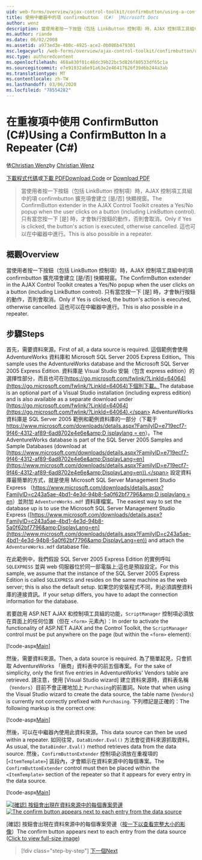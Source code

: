 ```yaml
---
uid: web-forms/overview/ajax-control-toolkit/confirmbutton/using-a-confirmbutton-in-a-repeater-cs
title: 使用中繼器中的項 confirmbutton （C#） |Microsoft Docs
author: wenz
description: 當使用者按一下按鈕（包括 LinkButton 控制項）時，AJAX 控制項工具組中的項 confirmbutton 擴充項會建立 [是/否] 快顯視窗。 只有在是 。
ms.author: riande
ms.date: 06/02/2008
ms.assetid: a973ed3e-400c-4925-ace2-0b086b479301
msc.legacyurl: /web-forms/overview/ajax-control-toolkit/confirmbutton/using-a-confirmbutton-in-a-repeater-cs
msc.type: authoredcontent
ms.openlocfilehash: 468a830f01c48dc39b22bc5d826f80533df65c1a
ms.sourcegitcommit: e7e91932a6e91a63e2e46417626f39d6b244a3ab
ms.translationtype: MT
ms.contentlocale: zh-TW
ms.lasthandoff: 03/06/2020
ms.locfileid: "78554282"
---
```

# <a name="using-a-confirmbutton-in-a-repeater-c"></a><span data-ttu-id="abfc2-104">在重複項中使用 ConfirmButton (C#)</span><span class="sxs-lookup"><span data-stu-id="abfc2-104">Using a ConfirmButton In a Repeater (C#)</span></span>

<span data-ttu-id="abfc2-105">依[Christian Wenz](https://github.com/wenz)</span><span class="sxs-lookup"><span data-stu-id="abfc2-105">by [Christian Wenz](https://github.com/wenz)</span></span>

<span data-ttu-id="abfc2-106">[下載程式代碼](https://download.microsoft.com/download/8/6/d/86dea6c6-bb92-4fa6-aa14-f8c0f82100f5/ConfirmButton1.cs.zip)或[下載 PDF](https://download.microsoft.com/download/b/6/a/b6ae89ee-df69-4c87-9bfb-ad1eb2b23373/confirmbutton1CS.pdf)</span><span class="sxs-lookup"><span data-stu-id="abfc2-106">[Download Code](https://download.microsoft.com/download/8/6/d/86dea6c6-bb92-4fa6-aa14-f8c0f82100f5/ConfirmButton1.cs.zip) or [Download PDF](https://download.microsoft.com/download/b/6/a/b6ae89ee-df69-4c87-9bfb-ad1eb2b23373/confirmbutton1CS.pdf)</span></span>

> <span data-ttu-id="abfc2-107">當使用者按一下按鈕（包括 LinkButton 控制項）時，AJAX 控制項工具組中的項 confirmbutton 擴充項會建立 [是/否] 快顯視窗。</span><span class="sxs-lookup"><span data-stu-id="abfc2-107">The ConfirmButton extender in the AJAX Control Toolkit creates a Yes/No popup when the user clicks on a button (including LinkButton control).</span></span> <span data-ttu-id="abfc2-108">只有當您按一下 [是] 時，才會執行按鈕的動作，否則會取消。</span><span class="sxs-lookup"><span data-stu-id="abfc2-108">Only if Yes is clicked, the button's action is executed, otherwise cancelled.</span></span> <span data-ttu-id="abfc2-109">這也可以在中繼器中進行。</span><span class="sxs-lookup"><span data-stu-id="abfc2-109">This is also possible in a repeater.</span></span>

## <a name="overview"></a><span data-ttu-id="abfc2-110">概觀</span><span class="sxs-lookup"><span data-stu-id="abfc2-110">Overview</span></span>

<span data-ttu-id="abfc2-111">當使用者按一下按鈕（包括 LinkButton 控制項）時，AJAX 控制項工具組中的項 confirmbutton 擴充項會建立 [是/否] 快顯視窗。</span><span class="sxs-lookup"><span data-stu-id="abfc2-111">The ConfirmButton extender in the AJAX Control Toolkit creates a Yes/No popup when the user clicks on a button (including LinkButton control).</span></span> <span data-ttu-id="abfc2-112">只有當您按一下 [是] 時，才會執行按鈕的動作，否則會取消。</span><span class="sxs-lookup"><span data-stu-id="abfc2-112">Only if Yes is clicked, the button's action is executed, otherwise cancelled.</span></span> <span data-ttu-id="abfc2-113">這也可以在中繼器中進行。</span><span class="sxs-lookup"><span data-stu-id="abfc2-113">This is also possible in a repeater.</span></span>

## <a name="steps"></a><span data-ttu-id="abfc2-114">步驟</span><span class="sxs-lookup"><span data-stu-id="abfc2-114">Steps</span></span>

<span data-ttu-id="abfc2-115">首先，需要資料來源。</span><span class="sxs-lookup"><span data-stu-id="abfc2-115">First of all, a data source is required.</span></span> <span data-ttu-id="abfc2-116">這個範例會使用 AdventureWorks 資料庫和 Microsoft SQL Server 2005 Express Edition。</span><span class="sxs-lookup"><span data-stu-id="abfc2-116">This sample uses the AdventureWorks database and the Microsoft SQL Server 2005 Express Edition.</span></span> <span data-ttu-id="abfc2-117">資料庫是 Visual Studio 安裝（包含 express edition）的選擇性部分，而且也可在[https://go.microsoft.com/fwlink/?LinkId=64064](https://go.microsoft.com/fwlink/?LinkId=64064)下個別下載。</span><span class="sxs-lookup"><span data-stu-id="abfc2-117">The database is an optional part of a Visual Studio installation (including express edition) and is also available as a separate download under [https://go.microsoft.com/fwlink/?LinkId=64064](https://go.microsoft.com/fwlink/?LinkId=64064).</span></span> <span data-ttu-id="abfc2-118">AdventureWorks 資料庫是 SQL Server 2005 範例和範例資料庫的一部分（下載于[https://www.microsoft.com/downloads/details.aspx?FamilyID=e719ecf7-9f46-4312-af89-6ad8702e4e6e&amp;D isplaylang = en](https://www.microsoft.com/downloads/details.aspx?FamilyID=e719ecf7-9f46-4312-af89-6ad8702e4e6e&amp;DisplayLang=en)）。</span><span class="sxs-lookup"><span data-stu-id="abfc2-118">The AdventureWorks database is part of the SQL Server 2005 Samples and Sample Databases (download at [https://www.microsoft.com/downloads/details.aspx?FamilyID=e719ecf7-9f46-4312-af89-6ad8702e4e6e&amp;DisplayLang=en](https://www.microsoft.com/downloads/details.aspx?FamilyID=e719ecf7-9f46-4312-af89-6ad8702e4e6e&amp;DisplayLang=en)).</span></span> <span data-ttu-id="abfc2-119">設定資料庫最簡單的方式，就是使用 Microsoft SQL Server Management Studio Express （[https://www.microsoft.com/downloads/details.aspx?FamilyID=c243a5ae-4bd1-4e3d-94b8-5a0f62bf7796&amp;D isplaylang = en](https://www.microsoft.com/downloads/details.aspx?FamilyID=c243a5ae-4bd1-4e3d-94b8-5a0f62bf7796&amp;DisplayLang=en)）並附加 `AdventureWorks.mdf` 資料庫檔案。</span><span class="sxs-lookup"><span data-stu-id="abfc2-119">The easiest way to set the database up is to use the Microsoft SQL Server Management Studio Express ([https://www.microsoft.com/downloads/details.aspx?FamilyID=c243a5ae-4bd1-4e3d-94b8-5a0f62bf7796&amp;DisplayLang=en](https://www.microsoft.com/downloads/details.aspx?FamilyID=c243a5ae-4bd1-4e3d-94b8-5a0f62bf7796&amp;DisplayLang=en)) and attach the `AdventureWorks.mdf` database file.</span></span>

<span data-ttu-id="abfc2-120">在此範例中，我們假設 SQL Server 2005 Express Edition 的實例呼叫 `SQLEXPRESS` 並與 web 伺服器位於同一部電腦上;這也是預設設定。</span><span class="sxs-lookup"><span data-stu-id="abfc2-120">For this sample, we assume that the instance of the SQL Server 2005 Express Edition is called `SQLEXPRESS` and resides on the same machine as the web server; this is also the default setup.</span></span> <span data-ttu-id="abfc2-121">如果您的安裝程式不同，則必須調整資料庫的連接資訊。</span><span class="sxs-lookup"><span data-stu-id="abfc2-121">If your setup differs, you have to adapt the connection information for the database.</span></span>

<span data-ttu-id="abfc2-122">若要啟用 ASP.NET AJAX 和控制項工具組的功能，`ScriptManager` 控制項必須放在頁面上的任何位置（但在 `<form>` 元素內）：</span><span class="sxs-lookup"><span data-stu-id="abfc2-122">In order to activate the functionality of ASP.NET AJAX and the Control Toolkit, the `ScriptManager` control must be put anywhere on the page (but within the `<form>` element):</span></span>

[!code-aspx[Main](using-a-confirmbutton-in-a-repeater-cs/samples/sample1.aspx)]

<span data-ttu-id="abfc2-123">然後，需要資料來源。</span><span class="sxs-lookup"><span data-stu-id="abfc2-123">Then, a data source is required.</span></span> <span data-ttu-id="abfc2-124">為了簡單起見，只會抓取 AdventureWorks 「廠商」資料表中的前五個專案。</span><span class="sxs-lookup"><span data-stu-id="abfc2-124">For the sake of simplicity, only the first five entries in AdventureWorks' Vendors table are retrieved.</span></span> <span data-ttu-id="abfc2-125">請注意，使用 [Visual Studio wizard] 建立資料來源時，資料表名稱（`Vendors`）目前不會正確地加上 `Purchasing`的前置詞。</span><span class="sxs-lookup"><span data-stu-id="abfc2-125">Note that when using the Visual Studio wizard to create the data source, the table name (`Vendors`) is currently not correctly prefixed with `Purchasing`.</span></span> <span data-ttu-id="abfc2-126">下列標記是正確的：</span><span class="sxs-lookup"><span data-stu-id="abfc2-126">The following markup is the correct one:</span></span>

[!code-aspx[Main](using-a-confirmbutton-in-a-repeater-cs/samples/sample2.aspx)]

<span data-ttu-id="abfc2-127">然後，可以在中繼器內使用此資料來源。</span><span class="sxs-lookup"><span data-stu-id="abfc2-127">This data source can then be used within a repeater.</span></span> <span data-ttu-id="abfc2-128">如同往常，`DataBinder.Eval()` 方法會從資料來源抓取資料。</span><span class="sxs-lookup"><span data-stu-id="abfc2-128">As usual, the `DataBinder.Eval()` method retrieves data from the data source.</span></span> <span data-ttu-id="abfc2-129">然後，`ConfirmButtonExtender` 控制項必須放在重複項的 [`<ItemTemplate>`] 區段內，才會顯示在資料來源中的每個專案。</span><span class="sxs-lookup"><span data-stu-id="abfc2-129">The `ConfirmButtonExtender` control must then be placed within the `<ItemTemplate>` section of the repeater so that it appears for every entry in the data source.</span></span>

[!code-aspx[Main](using-a-confirmbutton-in-a-repeater-cs/samples/sample3.aspx)]

<span data-ttu-id="abfc2-130">[![[確認] 按鈕會出現在資料來源中的每個專案旁邊](using-a-confirmbutton-in-a-repeater-cs/_static/image2.png)](using-a-confirmbutton-in-a-repeater-cs/_static/image1.png)</span><span class="sxs-lookup"><span data-stu-id="abfc2-130">[![The confirm button appears next to each entry from the data source](using-a-confirmbutton-in-a-repeater-cs/_static/image2.png)](using-a-confirmbutton-in-a-repeater-cs/_static/image1.png)</span></span>

<span data-ttu-id="abfc2-131">[確認] 按鈕會出現在資料來源中的每個專案旁邊（[按一下以查看完整大小的影像](using-a-confirmbutton-in-a-repeater-cs/_static/image3.png)）</span><span class="sxs-lookup"><span data-stu-id="abfc2-131">The confirm button appears next to each entry from the data source ([Click to view full-size image](using-a-confirmbutton-in-a-repeater-cs/_static/image3.png))</span></span>

> [!div class="step-by-step"]
> [<span data-ttu-id="abfc2-132">下一個</span><span class="sxs-lookup"><span data-stu-id="abfc2-132">Next</span></span>](using-a-confirmbutton-in-a-repeater-vb.md)
